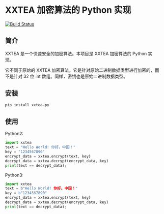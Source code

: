 # XXTEA 加密算法的 Python 实现

[![Build Status](https://travis-ci.org/xxtea/xxtea-python.svg?branch=master)](https://travis-ci.org/xxtea/xxtea-python)

## 简介

XXTEA 是一个快速安全的加密算法。本项目是 XXTEA 加密算法的 Python 实现。

它不同于原始的 XXTEA 加密算法。它是针对原始二进制数据类型进行加密的，而不是针对 32 位 int 数组。同样，密钥也是原始二进制数据类型。

## 安装

```sh
pip install xxtea-py
```

## 使用

Python2:
```python
import xxtea
text = "Hello World! 你好，中国！"
key = "1234567890"
encrypt_data = xxtea.encrypt(text, key)
decrypt_data = xxtea.decrypt(encrypt_data, key)
print(text == decrypt_data);
```

Python3:
```python
import xxtea
text = b"Hello World! 你好，中国！"
key = b"1234567890"
encrypt_data = xxtea.encrypt(text, key)
decrypt_data = xxtea.decrypt(encrypt_data, key)
print(text == decrypt_data);
```
